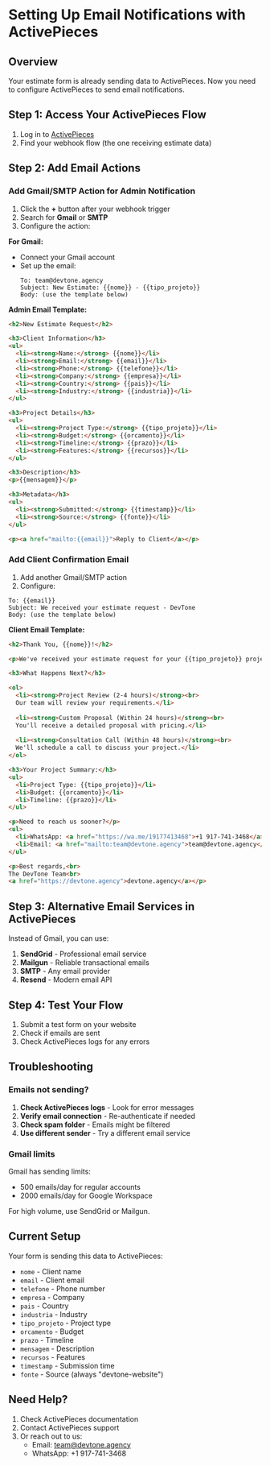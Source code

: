 # Setting Up Email Notifications with ActivePieces

## Overview

Your estimate form is already sending data to ActivePieces. Now you need to configure ActivePieces to send email notifications.

## Step 1: Access Your ActivePieces Flow

1. Log in to [ActivePieces](https://cloud.activepieces.com)
2. Find your webhook flow (the one receiving estimate data)

## Step 2: Add Email Actions

### Add Gmail/SMTP Action for Admin Notification

1. Click the **+** button after your webhook trigger
2. Search for **Gmail** or **SMTP** 
3. Configure the action:

**For Gmail:**
- Connect your Gmail account
- Set up the email:
  ```
  To: team@devtone.agency
  Subject: New Estimate: {{nome}} - {{tipo_projeto}}
  Body: (use the template below)
  ```

**Admin Email Template:**
```html
<h2>New Estimate Request</h2>

<h3>Client Information</h3>
<ul>
  <li><strong>Name:</strong> {{nome}}</li>
  <li><strong>Email:</strong> {{email}}</li>
  <li><strong>Phone:</strong> {{telefone}}</li>
  <li><strong>Company:</strong> {{empresa}}</li>
  <li><strong>Country:</strong> {{pais}}</li>
  <li><strong>Industry:</strong> {{industria}}</li>
</ul>

<h3>Project Details</h3>
<ul>
  <li><strong>Project Type:</strong> {{tipo_projeto}}</li>
  <li><strong>Budget:</strong> {{orcamento}}</li>
  <li><strong>Timeline:</strong> {{prazo}}</li>
  <li><strong>Features:</strong> {{recursos}}</li>
</ul>

<h3>Description</h3>
<p>{{mensagem}}</p>

<h3>Metadata</h3>
<ul>
  <li><strong>Submitted:</strong> {{timestamp}}</li>
  <li><strong>Source:</strong> {{fonte}}</li>
</ul>

<p><a href="mailto:{{email}}">Reply to Client</a></p>
```

### Add Client Confirmation Email

1. Add another Gmail/SMTP action
2. Configure:
  ```
  To: {{email}}
  Subject: We received your estimate request - DevTone
  Body: (use the template below)
  ```

**Client Email Template:**
```html
<h2>Thank You, {{nome}}!</h2>

<p>We've received your estimate request for your {{tipo_projeto}} project.</p>

<h3>What Happens Next?</h3>

<ol>
  <li><strong>Project Review (2-4 hours)</strong><br>
  Our team will review your requirements.</li>
  
  <li><strong>Custom Proposal (Within 24 hours)</strong><br>
  You'll receive a detailed proposal with pricing.</li>
  
  <li><strong>Consultation Call (Within 48 hours)</strong><br>
  We'll schedule a call to discuss your project.</li>
</ol>

<h3>Your Project Summary:</h3>
<ul>
  <li>Project Type: {{tipo_projeto}}</li>
  <li>Budget: {{orcamento}}</li>
  <li>Timeline: {{prazo}}</li>
</ul>

<p>Need to reach us sooner?</p>
<ul>
  <li>WhatsApp: <a href="https://wa.me/19177413468">+1 917-741-3468</a></li>
  <li>Email: <a href="mailto:team@devtone.agency">team@devtone.agency</a></li>
</ul>

<p>Best regards,<br>
The DevTone Team<br>
<a href="https://devtone.agency">devtone.agency</a></p>
```

## Step 3: Alternative Email Services in ActivePieces

Instead of Gmail, you can use:

1. **SendGrid** - Professional email service
2. **Mailgun** - Reliable transactional emails
3. **SMTP** - Any email provider
4. **Resend** - Modern email API

## Step 4: Test Your Flow

1. Submit a test form on your website
2. Check if emails are sent
3. Check ActivePieces logs for any errors

## Troubleshooting

### Emails not sending?

1. **Check ActivePieces logs** - Look for error messages
2. **Verify email connection** - Re-authenticate if needed
3. **Check spam folder** - Emails might be filtered
4. **Use different sender** - Try a different email service

### Gmail limits

Gmail has sending limits:
- 500 emails/day for regular accounts
- 2000 emails/day for Google Workspace

For high volume, use SendGrid or Mailgun.

## Current Setup

Your form is sending this data to ActivePieces:
- `nome` - Client name
- `email` - Client email
- `telefone` - Phone number
- `empresa` - Company
- `pais` - Country
- `industria` - Industry
- `tipo_projeto` - Project type
- `orcamento` - Budget
- `prazo` - Timeline
- `mensagem` - Description
- `recursos` - Features
- `timestamp` - Submission time
- `fonte` - Source (always "devtone-website")

## Need Help?

1. Check ActivePieces documentation
2. Contact ActivePieces support
3. Or reach out to us:
   - Email: team@devtone.agency
   - WhatsApp: +1 917-741-3468